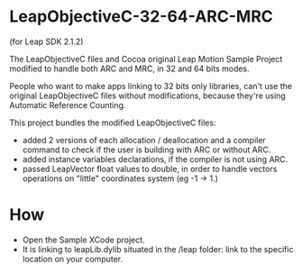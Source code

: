 LeapObjectiveC-32-64-ARC-MRC
============================
(for Leap SDK 2.1.2)

The LeapObjectiveC files and Cocoa original Leap Motion Sample Project modified to handle both ARC and MRC, in 32 and 64 bits modes.

People who want to make apps linking to 32 bits only libraries, can't use the original LeapObjectiveC files without modifications, because they're using Automatic Reference Counting. 

This project bundles the modified LeapObjectiveC files: 

- added 2 versions of each allocation / deallocation and a compiler command to check if the user is building with ARC or without ARC.
- added instance variables declarations, if the compiler is not using ARC.
- passed LeapVector float values to double, in order to handle vectors operations on "little" coordinates system (eg -1 -> 1.)

How
===

- Open the Sample XCode project.
- It is linking to leapLib.dylib situated in the /leap folder: link to the specific location on your computer.
